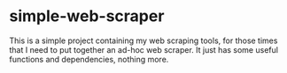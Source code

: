 # simple-web-scraper

This is a simple project containing my web scraping tools, for those times that I need to put together an ad-hoc web scraper. It just has some useful functions and dependencies, nothing more.

